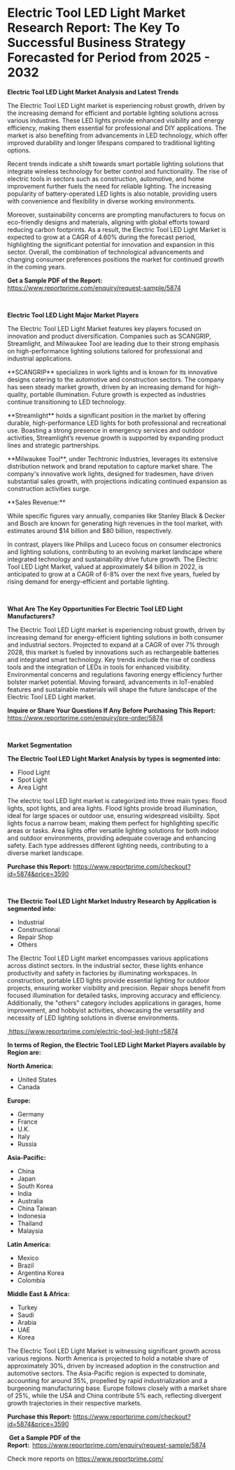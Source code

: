 <p><h1>Electric Tool LED Light Market Research Report: The Key To Successful Business Strategy Forecasted for Period from 2025 - 2032</h1></p><p><strong>Electric Tool LED Light Market Analysis and Latest Trends</strong></p>
<p><p>The Electric Tool LED Light market is experiencing robust growth, driven by the increasing demand for efficient and portable lighting solutions across various industries. These LED lights provide enhanced visibility and energy efficiency, making them essential for professional and DIY applications. The market is also benefiting from advancements in LED technology, which offer improved durability and longer lifespans compared to traditional lighting options.</p><p>Recent trends indicate a shift towards smart portable lighting solutions that integrate wireless technology for better control and functionality. The rise of electric tools in sectors such as construction, automotive, and home improvement further fuels the need for reliable lighting. The increasing popularity of battery-operated LED lights is also notable, providing users with convenience and flexibility in diverse working environments.</p><p>Moreover, sustainability concerns are prompting manufacturers to focus on eco-friendly designs and materials, aligning with global efforts toward reducing carbon footprints. As a result, the Electric Tool LED Light Market is expected to grow at a CAGR of 4.60% during the forecast period, highlighting the significant potential for innovation and expansion in this sector. Overall, the combination of technological advancements and changing consumer preferences positions the market for continued growth in the coming years.</p></p>
<p><strong>Get a Sample PDF of the Report:&nbsp;</strong> <a href="https://www.reportprime.com/enquiry/request-sample/5874?utm_campaign=2235&utm_medium=2&utm_source=Github&utm_content=ia&utm_term=19032025&utm_id=electric-tool-led-light">https://www.reportprime.com/enquiry/request-sample/5874</a></p>
<p>&nbsp;</p>
<p><strong>Electric Tool LED Light Major Market Players</strong></p>
<p><p>The Electric Tool LED Light Market features key players focused on innovation and product diversification. Companies such as SCANGRIP, Streamlight, and Milwaukee Tool are leading due to their strong emphasis on high-performance lighting solutions tailored for professional and industrial applications.</p><p>**SCANGRIP** specializes in work lights and is known for its innovative designs catering to the automotive and construction sectors. The company has seen steady market growth, driven by an increasing demand for high-quality, portable illumination. Future growth is expected as industries continue transitioning to LED technology.</p><p>**Streamlight** holds a significant position in the market by offering durable, high-performance LED lights for both professional and recreational use. Boasting a strong presence in emergency services and outdoor activities, Streamlight’s revenue growth is supported by expanding product lines and strategic partnerships. </p><p>**Milwaukee Tool**, under Techtronic Industries, leverages its extensive distribution network and brand reputation to capture market share. The company's innovative work lights, designed for tradesmen, have driven substantial sales growth, with projections indicating continued expansion as construction activities surge.</p><p>**Sales Revenue:** </p><p>While specific figures vary annually, companies like Stanley Black & Decker and Bosch are known for generating high revenues in the tool market, with estimates around $14 billion and $80 billion, respectively. </p><p>In contrast, players like Philips and Luceco focus on consumer electronics and lighting solutions, contributing to an evolving market landscape where integrated technology and sustainability drive future growth. The Electric Tool LED Light Market, valued at approximately $4 billion in 2022, is anticipated to grow at a CAGR of 6-8% over the next five years, fueled by rising demand for energy-efficient and portable lighting.</p></p>
<p>&nbsp;</p>
<p><strong>What Are The Key Opportunities For Electric Tool LED Light Manufacturers?</strong></p>
<p><p>The Electric Tool LED Light market is experiencing robust growth, driven by increasing demand for energy-efficient lighting solutions in both consumer and industrial sectors. Projected to expand at a CAGR of over 7% through 2028, this market is fueled by innovations such as rechargeable batteries and integrated smart technology. Key trends include the rise of cordless tools and the integration of LEDs in tools for enhanced visibility. Environmental concerns and regulations favoring energy efficiency further bolster market potential. Moving forward, advancements in IoT-enabled features and sustainable materials will shape the future landscape of the Electric Tool LED Light market.</p></p>
<p><strong>Inquire or Share Your Questions If Any Before Purchasing This Report:</strong> <a href="https://www.reportprime.com/enquiry/pre-order/5874?utm_campaign=2235&utm_medium=2&utm_source=Github&utm_content=ia&utm_term=19032025&utm_id=electric-tool-led-light">https://www.reportprime.com/enquiry/pre-order/5874</a></p>
<p>&nbsp;</p>
<p><strong>Market Segmentation</strong></p>
<p><strong>The Electric Tool LED Light Market Analysis by types is segmented into:</strong></p>
<p><ul><li>Flood Light</li><li>Spot Light</li><li>Area Light</li></ul></p>
<p><p>The electric tool LED light market is categorized into three main types: flood lights, spot lights, and area lights. Flood lights provide broad illumination, ideal for large spaces or outdoor use, ensuring widespread visibility. Spot lights focus a narrow beam, making them perfect for highlighting specific areas or tasks. Area lights offer versatile lighting solutions for both indoor and outdoor environments, providing adequate coverage and enhancing safety. Each type addresses different lighting needs, contributing to a diverse market landscape.</p></p>
<p><strong>Purchase this Report:&nbsp;</strong><a href="https://www.reportprime.com/checkout?id=5874&price=3590&utm_campaign=2235&utm_medium=2&utm_source=Github&utm_content=ia&utm_term=19032025&utm_id=electric-tool-led-light">https://www.reportprime.com/checkout?id=5874&price=3590</a></p>
<p>&nbsp;</p>
<p><strong>The Electric Tool LED Light Market Industry Research by Application is segmented into:</strong></p>
<p><ul><li>Industrial</li><li>Constructional</li><li>Repair Shop</li><li>Others</li></ul></p>
<p><p>The Electric Tool LED Light market encompasses various applications across distinct sectors. In the industrial sector, these lights enhance productivity and safety in factories by illuminating workspaces. In construction, portable LED lights provide essential lighting for outdoor projects, ensuring worker visibility and precision. Repair shops benefit from focused illumination for detailed tasks, improving accuracy and efficiency. Additionally, the "others" category includes applications in garages, home improvement, and hobbyist activities, showcasing the versatility and necessity of LED lighting solutions in diverse environments.</p></p>
<p><a href="https://www.reportprime.com/electric-tool-led-light-r5874?utm_campaign=2235&utm_medium=2&utm_source=Github&utm_content=ia&utm_term=19032025&utm_id=electric-tool-led-light">&nbsp;https://www.reportprime.com/electric-tool-led-light-r5874</a></p>
<p><strong>In terms of Region, the Electric Tool LED Light Market Players available by Region are:</strong></p>
<p>
    <p> <strong> North America: </strong>
        <ul>
            <li>United States</li>
            <li>Canada</li>
        </ul>
        </p> 
    <p> <strong> Europe: </strong>
        <ul>
            <li>Germany</li>
            <li>France</li>
            <li>U.K.</li>
            <li>Italy</li>
            <li>Russia</li>
        </ul>
        </p> 
    <p> <strong> Asia-Pacific: </strong>
        <ul>
            <li>China</li>
            <li>Japan</li>
            <li>South Korea</li>
            <li>India</li>
            <li>Australia</li>
            <li>China Taiwan</li>
            <li>Indonesia</li>
            <li>Thailand</li>
            <li>Malaysia</li>
        </ul>
        </p> 
    <p> <strong> Latin America: </strong>
        <ul>
            <li>Mexico</li>
            <li>Brazil</li>
            <li>Argentina Korea</li>
            <li>Colombia</li>
        </ul>
        </p> 
    <p> <strong> Middle East & Africa: </strong>
        <ul>
            <li>Turkey</li>
            <li>Saudi</li>
            <li>Arabia</li>
            <li>UAE</li>
            <li>Korea</li>
        </ul>
    </p>
    </p>
<p><p>The Electric Tool LED Light Market is witnessing significant growth across various regions. North America is projected to hold a notable share of approximately 30%, driven by increased adoption in the construction and automotive sectors. The Asia-Pacific region is expected to dominate, accounting for around 35%, propelled by rapid industrialization and a burgeoning manufacturing base. Europe follows closely with a market share of 25%, while the USA and China contribute 5% each, reflecting divergent growth trajectories in their respective markets.</p></p>
<p><strong>Purchase this Report: </strong><a href="https://www.reportprime.com/checkout?id=5874&price=3590&utm_campaign=2235&utm_medium=2&utm_source=Github&utm_content=ia&utm_term=19032025&utm_id=electric-tool-led-light">https://www.reportprime.com/checkout?id=5874&price=3590</a></p>
<p>&nbsp;<strong>Get a Sample PDF of the Report:&nbsp;&nbsp;</strong><a href="https://www.reportprime.com/enquiry/request-sample/5874?utm_campaign=2235&utm_medium=2&utm_source=Github&utm_content=ia&utm_term=19032025&utm_id=electric-tool-led-light">https://www.reportprime.com/enquiry/request-sample/5874</a></p>
<p><strong></strong></p>
<p>Check more reports on <a href="https://www.reportprime.com/?utm_campaign=2235&utm_medium=2&utm_source=Github&utm_content=ia&utm_term=19032025&utm_id=electric-tool-led-light">https://www.reportprime.com/</a></p>